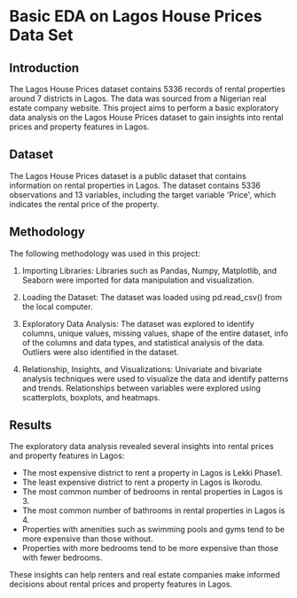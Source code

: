 # Basic EDA on Lagos House Prices Data Set

## Introduction

The Lagos House Prices dataset contains 5336 records of rental properties around 7 districts in Lagos. The data was sourced from a Nigerian real estate company website. This project aims to perform a basic exploratory data analysis on the Lagos House Prices dataset to gain insights into rental prices and property features in Lagos.

## Dataset

The Lagos House Prices dataset is a public dataset that contains information on rental properties in Lagos. The dataset contains 5336 observations and 13 variables, including the target variable 'Price', which indicates the rental price of the property.

## Methodology

The following methodology was used in this project:

1. Importing Libraries: Libraries such as Pandas, Numpy, Matplotlib, and Seaborn were imported for data manipulation and visualization.

2. Loading the Dataset: The dataset was loaded using pd.read_csv() from the local computer.

3. Exploratory Data Analysis: The dataset was explored to identify columns, unique values, missing values, shape of the entire dataset, info of the columns and data types, and statistical analysis of the data. Outliers were also identified in the dataset.

4. Relationship, Insights, and Visualizations: Univariate and bivariate analysis techniques were used to visualize the data and identify patterns and trends. Relationships between variables were explored using scatterplots, boxplots, and heatmaps.

## Results

The exploratory data analysis revealed several insights into rental prices and property features in Lagos:

- The most expensive district to rent a property in Lagos is Lekki Phase1.
- The least expensive district to rent a property in Lagos is Ikorodu.
- The most common number of bedrooms in rental properties in Lagos is 3.
- The most common number of bathrooms in rental properties in Lagos is 4.
- Properties with amenities such as swimming pools and gyms tend to be more expensive than those without.
- Properties with more bedrooms tend to be more expensive than those with fewer bedrooms.

These insights can help renters and real estate companies make informed decisions about rental prices and property features in Lagos.